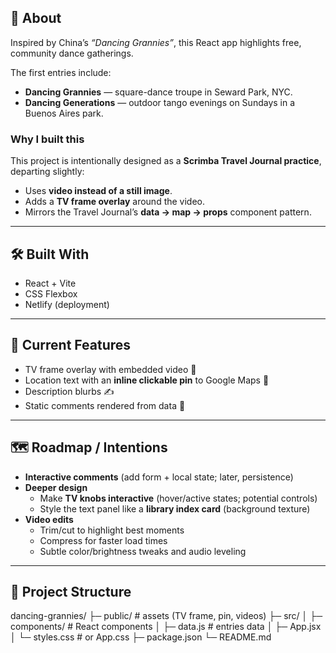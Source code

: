 ## 📖 About

Inspired by China’s *“Dancing Grannies”*, this React app highlights free, community dance gatherings.  

The first entries include:  
- **Dancing Grannies** — square-dance troupe in Seward Park, NYC.  
- **Dancing Generations** — outdoor tango evenings on Sundays in a Buenos Aires park.  

### Why I built this  
This project is intentionally designed as a **Scrimba Travel Journal practice**, departing slightly:  
- Uses **video instead of a still image**.  
- Adds a **TV frame overlay** around the video.  
- Mirrors the Travel Journal’s **data → map → props** component pattern.  

---

## 🛠️ Built With
- React + Vite  
- CSS Flexbox  
- Netlify (deployment)  

---

## 🚀 Current Features
- TV frame overlay with embedded video 🎥  
- Location text with an **inline clickable pin** to Google Maps 📍  
- Description blurbs ✍️  
- Static comments rendered from data 💬  

---

## 🗺️ Roadmap / Intentions
- **Interactive comments** (add form + local state; later, persistence)  
- **Deeper design**  
  - Make **TV knobs interactive** (hover/active states; potential controls)  
  - Style the text panel like a **library index card** (background texture)  
- **Video edits**  
  - Trim/cut to highlight best moments  
  - Compress for faster load times  
  - Subtle color/brightness tweaks and audio leveling  

---

## 📂 Project Structure
dancing-grannies/
├─ public/ # assets (TV frame, pin, videos)
├─ src/
│ ├─ components/ # React components
│ ├─ data.js # entries data
│ ├─ App.jsx
│ └─ styles.css # or App.css
├─ package.json
└─ README.md
